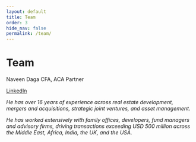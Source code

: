 ```yaml
---
layout: default
title: Team
order: 3
hide_nav: false
permalink: /team/
---
```


# Team 
Naveen Daga CFA, ACA 
Partner 


<a href="https://www.linkedin.com/in/navindaga/" target="_blank" aria-label="LinkedIn">LinkedIn 
  <i class="fab fa-linkedin-in"/></a>

He has over 16 years of experience across real estate development, mergers and acquisitions, strategic joint ventures, and asset management. 

He has worked extensively with family offices, developers, fund managers and advisory firms, driving transactions exceeding USD 500 million across the Middle East, Africa, India, the UK, and the USA.

